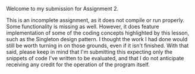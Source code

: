 Welcome to my submission for Assignment 2.

This is an incomplete assignment, as it does not compile or run properly. Some functionality is missing as well. However, it does feature implementation of some of the coding concepts highlighted by this lesson, such as the Singleton design pattern. I thought the work I had done would still be worth turning in on those grounds, even if it isn't finished. With that said, please keep in mind that I'm submitting this expecting only the snippets of code I've written to be evaluated, and that I do not anticipate receiving any credit for the operation of the program itself.
